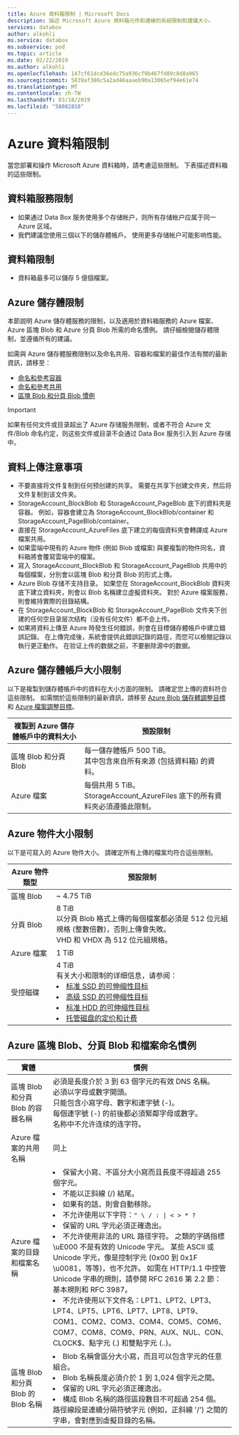 ```yaml
---
title: Azure 資料箱限制 | Microsoft Docs
description: 描述 Microsoft Azure 資料箱元件和連線的系統限制和建議大小。
services: databox
author: alkohli
ms.service: databox
ms.subservice: pod
ms.topic: article
ms.date: 02/22/2019
ms.author: alkohli
ms.openlocfilehash: 147cf61dcd36edc75a936cf9b467fd89c8d8a965
ms.sourcegitcommit: 5839af386c5a2ad46aaaeb90a13065ef94e61e74
ms.translationtype: MT
ms.contentlocale: zh-TW
ms.lasthandoff: 03/18/2019
ms.locfileid: "58082818"
---
```

# <a name="azure-data-box-limits"></a>Azure 資料箱限制

當您部署和操作 Microsoft Azure 資料箱時，請考慮這些限制。 下表描述資料箱的這些限制。


## <a name="data-box-service-limits"></a>資料箱服務限制

 - 如果通过 Data Box 服务使用多个存储帐户，则所有存储帐户应属于同一 Azure 区域。
 - 我們建議您使用三個以下的儲存體帳戶。 使用更多存储帐户可能影响性能。

## <a name="data-box-limits"></a>資料箱限制

- 資料箱最多可以儲存 5 億個檔案。

## <a name="azure-storage-limits"></a>Azure 儲存體限制

本節說明 Azure 儲存體服務的限制，以及適用於資料箱服務的 Azure 檔案、Azure 區塊 Blob 和 Azure 分頁 Blob 所需的命名慣例。 請仔細檢閱儲存體限制，並遵循所有的建議。

如需與 Azure 儲存體服務限制以及命名共用、容器和檔案的最佳作法有關的最新資訊，請移至：

- [命名和參考容器](https://docs.microsoft.com/rest/api/storageservices/naming-and-referencing-containers--blobs--and-metadata)
- [命名和參考共用](https://docs.microsoft.com/rest/api/storageservices/naming-and-referencing-shares--directories--files--and-metadata)
- [區塊 Blob 和分頁 Blob 慣例](https://docs.microsoft.com/rest/api/storageservices/understanding-block-blobs--append-blobs--and-page-blobs)

> [!IMPORTANT]
> 如果有任何文件或目录超出了 Azure 存储服务限制，或者不符合 Azure 文件/Blob 命名约定，则这些文件或目录不会通过 Data Box 服务引入到 Azure 存储中。

## <a name="data-upload-caveats"></a>資料上傳注意事項

- 不要直接将文件复制到任何预创建的共享。 需要在共享下创建文件夹，然后将文件复制到该文件夹。
- StorageAccount_BlockBlob 和 StorageAccount_PageBlob 底下的資料夾是容器。 例如，容器會建立為 StorageAccount_BlockBlob/container 和 StorageAccount_PageBlob/container。
- 直接在 StorageAccount_AzureFiles 底下建立的每個資料夾會轉譯成 Azure 檔案共用。
- 如果雲端中現有的 Azure 物件 (例如 Blob 或檔案) 與要複製的物件同名，資料箱將會覆寫雲端中的檔案。
- 寫入 StorageAccount_BlockBlob 和 StorageAccount_PageBlob 共用中的每個檔案，分別會以區塊 Blob 和分頁 Blob 的形式上傳。
- Azure Blob 存储不支持目录。 如果您在 StorageAccount_BlockBlob 資料夾底下建立資料夾，則會以 Blob 名稱建立虛擬資料夾。 對於 Azure 檔案服務，則會維持實際的目錄結構。
- 在 StorageAccount_BlockBlob 和 StorageAccount_PageBlob 文件夹下创建的任何空目录层次结构（没有任何文件）都不会上传。
- 如果將資料上傳至 Azure 時發生任何錯誤，則會在目標儲存體帳戶中建立錯誤記錄。 在上傳完成後，系統會提供此錯誤記錄的路徑，而您可以檢閱記錄以執行更正動作。 在验证上传的数据之前，不要删除源中的数据。

## <a name="azure-storage-account-size-limits"></a>Azure 儲存體帳戶大小限制

以下是複製到儲存體帳戶中的資料在大小方面的限制。 請確定您上傳的資料符合這些限制。 如需關於這些限制的最新資訊，請移至 [Azure Blob 儲存體調整目標](https://docs.microsoft.com/azure/storage/common/storage-scalability-targets#azure-blob-storage-scale-targets)和 [Azure 檔案調整目標](https://docs.microsoft.com/azure/storage/common/storage-scalability-targets#azure-files-scale-targets)。

| 複製到 Azure 儲存體帳戶中的資料大小                      | 預設限制          |
|---------------------------------------------------------------------|------------------------|
| 區塊 Blob 和分頁 Blob                                            | 每一儲存體帳戶 500 TiB。 <br> 其中包含來自所有來源 (包括資料箱) 的資料。|
| Azure 檔案                                                          | 每個共用 5 TiB。<br> StorageAccount_AzureFiles 底下的所有資料夾必須遵循此限制。       |

## <a name="azure-object-size-limits"></a>Azure 物件大小限制

以下是可寫入的 Azure 物件大小。 請確定所有上傳的檔案均符合這些限制。

| Azure 物件類型 | 預設限制                                             |
|-------------------|-----------------------------------------------------------|
| 區塊 Blob        | ~ 4.75 TiB                                                 |
| 分頁 Blob         | 8 TiB <br> 以分頁 Blob 格式上傳的每個檔案都必須是 512 位元組規格 (整數倍數)，否則上傳會失敗。 <br> VHD 和 VHDX 為 512 位元組規格。 |
| Azure 檔案        | 1 TiB                                                      |
| 受控磁碟     | 4 TiB <br> 有关大小和限制的详细信息，请参阅： <li>[标准 SSD 的可伸缩性目标](../virtual-machines/windows/disks-types.md#standard-ssd)</li><li>[高级 SSD 的可伸缩性目标](../virtual-machines/windows/disks-types.md#standard-hdd)</li><li>[标准 HDD 的可伸缩性目标](../virtual-machines/windows/disks-types.md#premium-ssd)</li><li>[托管磁盘的定价和计费](../virtual-machines/windows/disks-types.md#billing)</li>                                                     |

## <a name="azure-block-blob-page-blob-and-file-naming-conventions"></a>Azure 區塊 Blob、分頁 Blob 和檔案命名慣例

| 實體                                       | 慣例                                                                                                                                                                                                                                                                                                               |
|----------------------------------------------|---------------------------------------------------------------------------------------------------------------------------------------------------------------------------------------------------------------------------------------------------------------------------------------------------------------------------|
| 區塊 Blob 和分頁 Blob 的容器名稱 | 必須是長度介於 3 到 63 個字元的有效 DNS 名稱。 <br>  必須以字母或數字開頭。 <br> 只能包含小寫字母、數字和連字號 (-)。 <br> 每個連字號 (-) 的前後都必須緊鄰字母或數字。 <br> 名称中不允许连续的连字符。 |
| Azure 檔案的共用名稱                  | 同上                                                                                                                                                                                                                                                                                                             |
| Azure 檔案的目錄和檔案名稱     |<li> 保留大小寫、不區分大小寫而且長度不得超過 255 個字元。 </li><li> 不能以正斜線 (/) 結尾。 </li><li>如果有的話，則會自動移除。 </li><li> 不允许使用以下字符：<code>" \\ / : \| < > * ?</code></li><li> 保留的 URL 字元必須正確逸出。 </li><li> 不允许使用非法的 URL 路径字符。 之類的字碼指標\\uE000 不是有效的 Unicode 字元。 某些 ASCII 或 Unicode 字元，像是控制字元 (0x00 到 0x1F \\u0081，等等)，也不允許。 如需在 HTTP/1.1 中控管 Unicode 字串的規則，請參閱 RFC 2616 第 2.2 節：基本規則和 RFC 3987。 </li><li> 不允许使用以下文件名：LPT1、LPT2、LPT3、LPT4、LPT5、LPT6、LPT7、LPT8、LPT9、COM1、COM2、COM3、COM4、COM5、COM6、COM7、COM8、COM9、PRN、AUX、NUL、CON、CLOCK$、點字元 (.) 和雙點字元 (..)。</li>|
| 區塊 Blob 和分頁 Blob 的 Blob 名稱      | </li><li>Blob 名稱會區分大小寫，而且可以包含字元的任意組合。 </li><li>Blob 名稱長度必須介於 1 到 1,024 個字元之間。 </li><li>保留的 URL 字元必須正確逸出。 </li><li>構成 Blob 名稱的路徑區段數目不可超過 254 個。 路徑線段是連續分隔符號字元 (例如，正斜線 '/') 之間的字串，會對應到虛擬目錄的名稱。</li> |
